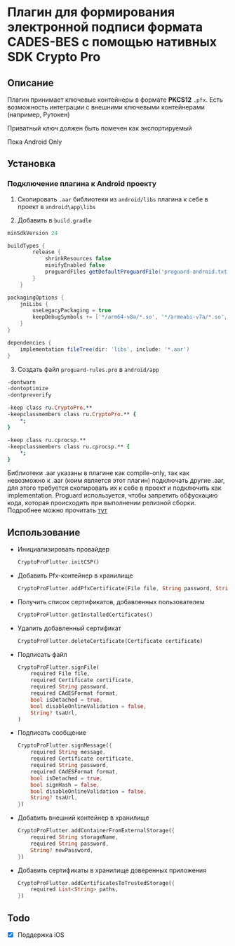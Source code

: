 # Плагин для формирования электронной подписи формата CADES-BES с помощью нативных SDK Crypto Pro

## **Описание**

Плагин принимает ключевые контейнеры в формате **PKCS12** `.pfx`. Есть возможность интеграции с внешними ключевыми контейнерами (например, Рутокен)

Приватный ключ должен быть помечен как экспортируемый

Пока Android Only

## **Установка**

### **Подключение плагина к Android проекту**

1. Скопировать `.aar` библиотеки из `android/libs` плагина к себе в проект в `android\app\libs`

2. Добавить в `build.gradle`

```gradle
minSdkVersion 24

buildTypes {
        release {
            shrinkResources false
            minifyEnabled false
            proguardFiles getDefaultProguardFile('proguard-android.txt'), 'proguard-rules.pro'
        }
    }

packagingOptions {
    jniLibs {
        useLegacyPackaging = true
        keepDebugSymbols += ['*/arm64-v8a/*.so', '*/armeabi-v7a/*.so', '*/x86_64/*.so', '*/x86/*.so']
    }
}

dependencies {
    implementation fileTree(dir: 'libs', include: '*.aar')
}
```

3. Создать файл `proguard-rules.pro` в `android/app`

```pro
-dontwarn
-dontoptimize
-dontpreverify

-keep class ru.CryptoPro.**
-keepclassmembers class ru.CryptoPro.** {
    *;
}

-keep class ru.cprocsp.**
-keepclassmembers class ru.cprocsp.** {
    *;
}
```

Библиотеки .aar указаны в плагине как compile-only, так как невозможно к .aar (коим является этот плагин) подключать другие .aar, для этого требуется скопировать их к себе в проект и подключить как implementation. Proguard используется, чтобы запретить обфускацию кода, которая происходить при выполнении релизной сборки. Подробнее можно прочитать [тут](https://docs.cryptopro.ru/android/samples/ACSPClientApp/obfuscation_and_code_optimization)

## **Использование**

- Инициализировать провайдер
  ```dart
  CryptoProFlutter.initCSP()
  ```
- Добавить Pfx-контейнер в хранилище
  ```dart
  CryptoProFlutter.addPfxCertificate(File file, String password, String newPassword)
  ```
- Получить список сертификатов, добавленных пользователем
  ```dart
  CryptoProFlutter.getInstalledCertificates()
  ```
- Удалить добавленный сертификат
  ```dart
  CryptoProFlutter.deleteCertificate(Certificate certificate)
  ```
- Подписать файл
  ```dart
  CryptoProFlutter.signFile(
      required File file,
      required Certificate certificate,
      required String password,
      required CAdESFormat format,
      bool isDetached = true,
      bool disableOnlineValidation = false,
      String? tsaUrl,
  )
  ```
- Подписать сообщение
  ```dart
  CryptoProFlutter.signMessage({
      required String message,
      required Certificate certificate,
      required String password,
      required CAdESFormat format,
      bool isDetached = true,
      bool signHash = false,
      bool disableOnlineValidation = false,
      String? tsaUrl,
  })
  ```
- Добавить внешний контейнер в хранилище
  ```dart
  CryptoProFlutter.addContainerFromExternalStorage({
      required String storageName,
      required String password,
      String? newPassword,
  })
  ```
- Добавить сертификаты в хранилище доверенных приложения
  ```dart
  CryptoProFlutter.addCertificatesToTrustedStorage({
      required List<String> paths,
  })
  ```

## Todo

- [x] Поддержка iOS
